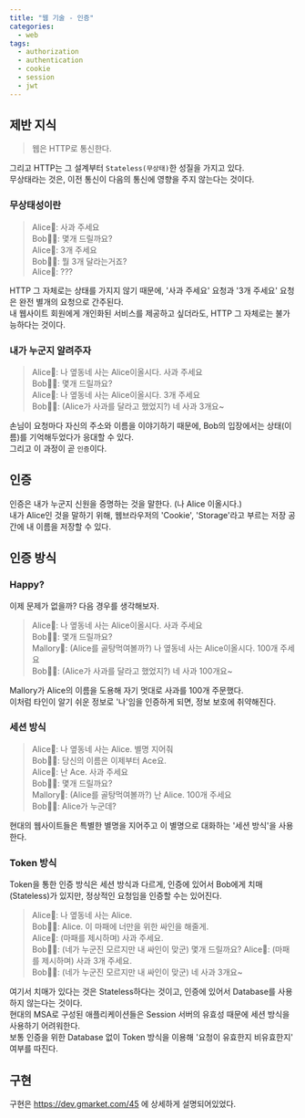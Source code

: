 ```yaml
---
title: "웹 기술 - 인증"
categories: 
  - web
tags:
  - authorization
  - authentication
  - cookie
  - session
  - jwt
---
```


## 제반 지식
> 웹은 HTTP로 통신한다.  

그리고 HTTP는 그 설계부터 `Stateless(무상태)`한 성질을 가지고 있다.  
무상태라는 것은, 이전 통신이 다음의 통신에 영향을 주지 않는다는 것이다.  

### 무상태성이란
> Alice🧒: 사과 주세요  
Bob🤷‍♀️: 몇개 드릴까요?  
Alice🧒: 3개 주세요  
Bob🤷‍♀️: 뭘 3개 달라는거죠?  
Alice🧒: ???

HTTP 그 자체로는 상태를 가지지 않기 때문에, '사과 주세요' 요청과 '3개 주세요' 요청은 완전 별개의 요청으로 간주된다.  
내 웹사이트 회원에게 개인화된 서비스를 제공하고 싶더라도, HTTP 그 자체로는 불가능하다는 것이다.  

### 내가 누군지 알려주자
> Alice🧒: 나 옆동네 사는 Alice이올시다. 사과 주세요  
Bob🤷‍♀️: 몇개 드릴까요?  
Alice🧒: 나 옆동네 사는 Alice이올시다. 3개 주세요  
Bob🤷‍♀️: (Alice가 사과를 달라고 했었지?) 네 사과 3개요~  

손님이 요청마다 자신의 주소와 이름을 이야기하기 때문에, Bob의 입장에서는 상태(이름)를 기억해두었다가 응대할 수 있다.  
그리고 이 과정이 곧 `인증`이다.

## 인증
인증은 내가 누군지 신원을 증명하는 것을 말한다. (나 Alice 이올시다.)  
내가 Alice인 것을 말하기 위해, 웹브라우저의 'Cookie', 'Storage'라고 부르는 저장 공간에 내 이름을 저장할 수 있다.  

## 인증 방식
### Happy?
이제 문제가 없을까? 다음 경우를 생각해보자.
> Alice🧒: 나 옆동네 사는 Alice이올시다. 사과 주세요  
Bob🤷‍♀️: 몇개 드릴까요?  
Mallory👧: (Alice를 골탕먹여볼까?) 나 옆동네 사는 Alice이올시다. 100개 주세요  
Bob🤷‍♀️: (Alice가 사과를 달라고 했었지?) 네 사과 100개요~  

Mallory가 Alice의 이름을 도용해 자기 멋대로 사과를 100개 주문했다.  
이처럼 타인이 알기 쉬운 정보로 '나'임을 인증하게 되면, 정보 보호에 취약해진다.  

### 세션 방식
> Alice🧒: 나 옆동네 사는 Alice. 별명 지어줘  
Bob🤷‍♀️: 당신의 이름은 이제부터 Ace요.  
Alice🧒: 난 Ace. 사과 주세요  
Bob🤷‍♀️: 몇개 드릴까요?  
Mallory👧: (Alice를 골탕먹여볼까?) 난 Alice. 100개 주세요  
Bob🤷‍♀️: Alice가 누군데?  

현대의 웹사이트들은 특별한 별명을 지어주고 이 별명으로 대화하는 '세션 방식'을 사용한다.

### Token 방식
Token을 통한 인증 방식은 세션 방식과 다르게, 인증에 있어서 Bob에게 치매(Stateless)가 있지만, 정상적인 요청임을 인증할 수는 있어진다.  
> Alice🧒: 나 옆동네 사는 Alice.  
Bob🤷‍♀️: Alice. 이 마패에 너만을 위한 싸인을 해줄게.  
Alice🧒: (마패를 제시하며) 사과 주세요.  
Bob🤷‍♀️: (네가 누군진 모르지만 내 싸인이 맞군) 몇개 드릴까요?
Alice🧒: (마패를 제시하며) 사과 3개 주세요.  
Bob🤷‍♀️: (네가 누군진 모르지만 내 싸인이 맞군) 네 사과 3개요~

여기서 치매가 있다는 것은 Stateless하다는 것이고, 인증에 있어서 Database를 사용하지 않는다는 것이다.  
현대의 MSA로 구성된 애플리케이션들은 Session 서버의 유효성 때문에 세션 방식을 사용하기 어려워한다.  
보통 인증을 위한 Database 없이 Token 방식을 이용해 '요청이 유효한지 비유효한지' 여부를 따진다.  

## 구현
구현은 https://dev.gmarket.com/45 에 상세하게 설명되어있었다.